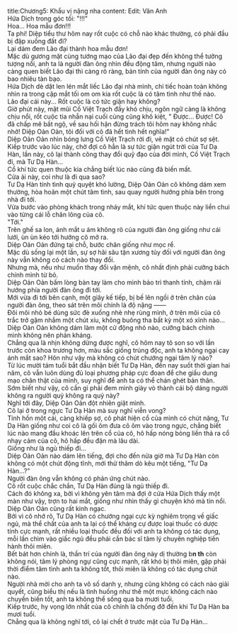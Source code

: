 title:Chương5: Khẩu vị nặng nha
content:
Edit: Vân Anh<br>Hứa Dịch trong góc tối: "!!!"<br>Hoa... Hoa mẫu đơn!!!<br>Ta phi! Diệp tiểu thư hôm nay rốt cuộc có chỗ nào khác thường, có phải đầu bị đập xuống đất đi?<br>Lại dám đem Lão đại thành hoa mẫu đơn!<br>Mặc dù gương mặt cùng tướng mạo của Lão đại đẹp đến không thể tưởng tượng nổi, anh ta là người đàn ông nhìn đều động tâm, nhưng người nào càng quen biết Lão đại thì càng rõ ràng, bản tính của người đàn ông này có bao nhiêu tàn bạo.<br>Hứa Dịch dè dặt len lén mắt liếc Lão đại nhà mình, chỉ tiếc hoàn toàn không nhìn ra trong cặp mắt tối om om kia rốt cuộc là có tâm tình như thế nào.<br>Lão đại cái này... Rốt cuộc là có tức giận hay không?<br>Giờ phút này, mặt mũi Cố Việt Trạch đầy khó chịu, ngôn ngữ càng là không chịu nổi, rốt cuộc tia nhẫn nại cuối cùng cũng khô kiệt, " Được... Được! Cô đã chấp mê bất ngộ, về sau hối hận đừng trách tôi hôm nay không nhắc nhở! Diệp Oản Oản, tôi đối với cô đã hết tình hết nghĩa!"<br>Diệp Oản Oản nhìn bóng lưng Cố Việt Trạch rời đi, vẻ mặt có chút sợ sệt.<br>Kiếp trước vào lúc này, chờ đợi cô hẳn là sự tức giận ngút trời của Tư Dạ Hàn, lần này, cô lại thành công thay đổi quỹ đạo của đời mình, Cố Việt Trạch đi, mà Tư Dạ Hàn...<br>Cổ khí tức quen thuộc kia chẳng biết lúc nào cũng đã biến mất.<br>Cửa ải này, coi như là đi qua sao?<br>Tư Dạ Hàn tính tình quỷ quyệt khó lường, Diệp Oản Oản cô không dám xem thường, hòa hoãn một chút tâm tình, sau quay người hướng phía bên trong nhà đi tới.<br>Vừa bước vào phòng khách trong nháy mắt, khí tức quen thuộc này liền chui vào từng cái lỗ chân lông của cô.<br>"Tới."<br>Trên ghế sa lon, ánh mắt u ám không rõ của người đàn ông giống như cái lưới, ùn ùn kéo tới hướng cô mở ra.<br>Diệp Oản Oản đứng tại chỗ, bước chân giống như mọc rể.<br>Mặc dù sống lại một lần, sự sợ hãi sâu tận xương tủy đối với người đàn ông này vẫn không có cách nào thay đổi.<br>Nhưng mà, nếu như muốn thay đổi vận mệnh, cô nhất định phải cưỡng bách chính mình từ bỏ.<br>Diệp Oản Oản bấm lòng bàn tay làm cho mình bảo trì thanh tỉnh, chậm rãi hướng phía người đàn ông đi tới.<br>Mới vừa đi tới bên cạnh, một giây kế tiếp, bị bế lên ngồi ở trên chân của người đàn ông, theo sát trên môi chính là độ nặng ——<br>Đôi môi nhỏ bé dùng sức đè xuống nhè nhẹ rùng mình, ở trên môi của cô trắc trở gặm nhắm một chút xíu, không buông tha bất kỳ một xó xỉnh nào...<br>Diệp Oản Oản không dám làm một cử động nhỏ nào, cưỡng bách chính mình không nên phản kháng.<br>Chẳng qua là nhịn không dừng được nghĩ, cô hôm nay tô son so với lần trước còn khoa trương hơn, màu sắc giống trúng độc, anh ta không ngại cay ánh mắt sao? Hôn như vậy mà không có chút chướng ngại tâm lý nào?<br>Từ lúc mười tám tuổi bắt đầu nhận biết Tư Dạ Hàn, đến nay suốt thời gian hai năm, cô vẫn luôn dùng đủ loại phương pháp cực đoan để che giấu dung mạo chân thật của mình, suy nghĩ để anh ta có thể chán ghét bản thân.<br>Sớm biết như vậy, cô cần gì phải đem mình giày vò thành cái bộ dáng người không ra người quỷ không ra quỷ này?<br>Nghĩ tới đây, Diệp Oản Oản đột nhiên giật mình.<br>Cô lại ở trong ngực Tư Dạ Hàn mà suy nghĩ viễn vong?<br>Tỉnh hồn một cái, càng khiếp sợ, cô phát hiện cổ của mình có chút nặng, Tư Dạ Hàn giống như coi cô là gối ôm đưa cô ôm vào trong ngực, chẳng biết lúc nào mang đầu khoác lên trên cổ của cô, hô hấp nóng bỏng liền thả ra cổ nhạy cảm của cô, hô hấp đều đặn mà lâu dài.<br>Giống như là ngủ thiếp đi...<br>Diệp Oản Oản nào dám lên tiếng, đợi cho đến nửa giờ mà Tư Dạ Hàn còn không có một chút động tĩnh, mới thử thăm dò kêu một tiếng, "Tư Dạ Hàn...?"<br>Người đàn ông vẫn không có phản ứng chút nào.<br>Cô rốt cuộc chắc chắn, Tư Dạ Hàn đúng là ngủ thiếp đi.<br>Cách đó không xa, bởi vì không yên tâm mà đợi ở cửa Hứa Dịch thấy một màn như vậy, trợn to hai mắt, giống như nhìn thấy gì chuyện khó mà tin nổi.<br>Diệp Oản Oản cũng rất kinh ngạc.<br>Bởi vì cô nhớ rõ, Tư Dạ Hàn có chướng ngại cực kỳ nghiêm trọng về giấc ngủ, mà thể chất của anh ta lại có thể kháng cự được loại thuốc có dược tính cực mạnh, rất nhiều loại thuốc đều đối với anh ta không có tác dụng, mỗi lần chìm vào giấc ngủ đều phải cần bác sĩ tâm lý chuyên nghiệp tiến hành thôi miên.<br>Bết bát hơn chính là, thần trí của người đàn ông này dị thường b**n th** còn không nói, tâm lý phòng ngự cũng cực mạnh, rất khó bị thôi miên, gặp phải thời điểm tâm tình anh ta không tốt, thôi miên là không có tác dụng chút nào.<br>Người nhà mời cho anh ta vô số danh y, nhưng cũng không có cách nào giải quyết, cũng biểu thị nếu là tình huống như thế một mực không cách nào chuyển biến tốt, anh ta không thể sống qua ba mươi tuổi.<br>Kiếp trước, hy vọng lớn nhất của cô chính là chống đỡ đến khi Tư Dạ Hàn ba mươi tuổi.<br>Chẳng qua là không nghĩ tới, cô lại chết ở trước mặt của Tư Dạ Hàn...